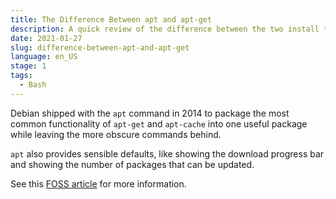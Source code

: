 ```yaml
---
title: The Difference Between apt and apt-get
description: A quick review of the difference between the two install tools for Debian.
date: 2021-01-27
slug: difference-between-apt-and-apt-get
language: en_US
stage: 1
tags:
  - Bash
---
```


Debian shipped with the `apt` command in 2014 to package the most common functionality of `apt-get` and `apt-cache` into one useful package while leaving the more obscure commands behind.

`apt` also provides sensible defaults, like showing the download progress bar and showing the number of packages that can be updated.

See this [FOSS article](https://itsfoss.com/apt-vs-apt-get-difference/) for more information.